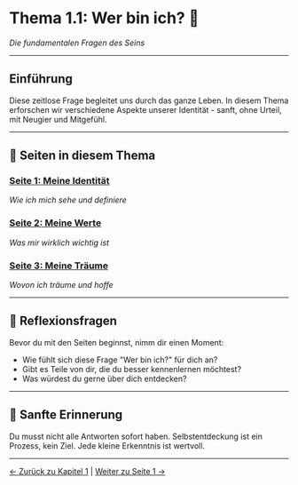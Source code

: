 # Thema 1.1: Wer bin ich? 🤔

*Die fundamentalen Fragen des Seins*

---

## Einführung

Diese zeitlose Frage begleitet uns durch das ganze Leben. 
In diesem Thema erforschen wir verschiedene Aspekte unserer Identität - 
sanft, ohne Urteil, mit Neugier und Mitgefühl.

---

## 📄 Seiten in diesem Thema

### [Seite 1: Meine Identität](./seite-01-identitaet.md)
*Wie ich mich sehe und definiere*

### [Seite 2: Meine Werte](./seite-02-werte.md)
*Was mir wirklich wichtig ist*

### [Seite 3: Meine Träume](./seite-03-traeume.md)
*Wovon ich träume und hoffe*

---

## 🌟 Reflexionsfragen

Bevor du mit den Seiten beginnst, nimm dir einen Moment:

- Wie fühlt sich diese Frage "Wer bin ich?" für dich an?
- Gibt es Teile von dir, die du besser kennenlernen möchtest?
- Was würdest du gerne über dich entdecken?

---

## 💭 Sanfte Erinnerung

Du musst nicht alle Antworten sofort haben. Selbstentdeckung ist ein Prozess,
kein Ziel. Jede kleine Erkenntnis ist wertvoll.

---

[← Zurück zu Kapitel 1](../../README.md) | [Weiter zu Seite 1 →](./seite-01-identitaet.md)
